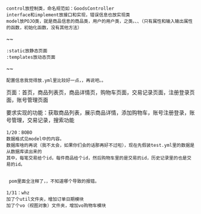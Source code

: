     control放控制类，命名规范如：GoodsController
    interface和implement放接口和实现，错误信息也放实现类
    model放POJO类，就是商品信息的商品类，用户的用户类，之类。、、（只有属性和输入输出属性的函数，初始化函数，没有其他方法）

~~

    :static放静态页面
    :templates放动态页面

~~

    配置信息我觉得放.yml里比较好一点，，再说吧。。


页面：首页，商品列表页，商品详情页，购物车页面，交易记录页面，注册登录页面，账号管理页面

要求实现的功能：获取商品列表，展示商品详情，添加购物车，账号注册登录，账号管理，交易记录，搜索功能

    1/20：BOBO
    数据格式见model中的内容。
    数据库啥的再说（我不太会，如果你们会的话那再好不过啦），现在先假装test.yml里的数据是从数据库读出来的
    其中，每笔交易给个id，每件商品给个id，然后购物车里的是交易的id，历史记录里的也是交易的id。
   
     
     pom里面全注释了，，不知道哪个导致的报错。
     
    1/31：whz
    加了个util文件夹，增加订单日期模块
    加了个vo（视图对象）文件夹，增加vo购物车模块
